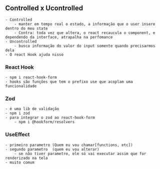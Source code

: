## Controlled x Ucontrolled

    - Controlled
        - manter em tempo real o estado, a informação que o user insere dentro do meu state
        - Contra: toda vez que altera, o react recaucula o component, e dependendo da interface, atrapalha na perfomance
    - Uncontrolled
        - busca informação do valor do input somente quando precisarmos dela
    - O react Hook ajuda nisso

### React Hook

    - npm i react-hook-form
    - hooks são funções que tem o prefixo use que acoplam uma funcionalidade

### Zod

    - é uma lib de validação
    - npm i zod
    - para integrar o zod ao react-hook-form
        - npm i @hookform/resolvers

### UseEffect

    - primeiro parametro (Quem eu vou chamar[functions, etc])
    - segundo parametro  (quem eu vou alterar)
        - se não tiver parametro, ele só vai executar assim que for renderizado na tela
    - muito comum
